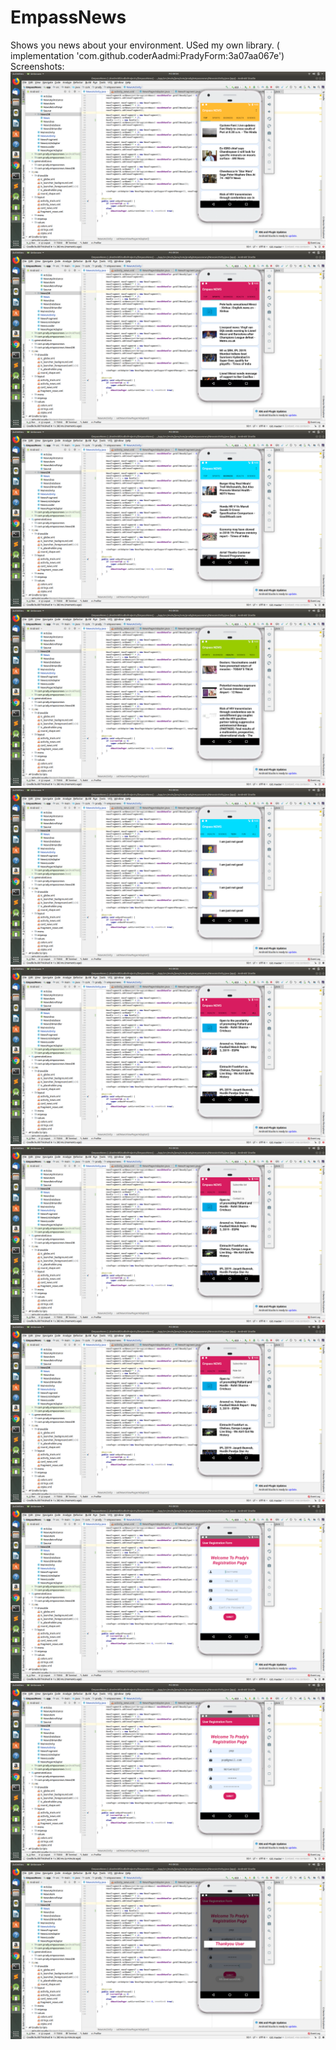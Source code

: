 # EmpassNews
Shows you news about your environment.
USed my own library. ( implementation 'com.github.coderAadmi:PradyForm:3a07aa067e')
Screenshots:
![](screenshots/1.png)
![](screenshots/2.png)
![](screenshots/3.png)
![](screenshots/4.png)
![](screenshots/5.png)
![](screenshots/6.png)
![](screenshots/7.png)
![](screenshots/8.png)
![](screenshots/9.png)
![](screenshots/10.png)
![](screenshots/11.png)


